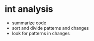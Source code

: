 # int analysis
- summarize code
- sort and divide patterns and changes
- look for patterns in changes
